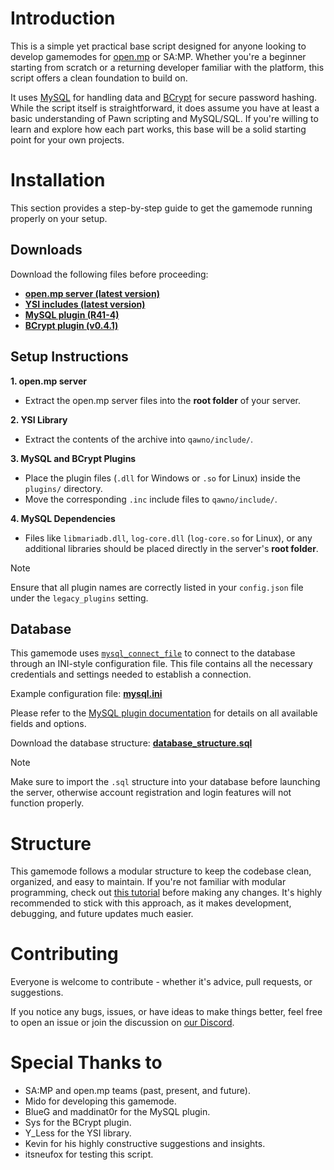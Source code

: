 # Introduction

This is a simple yet practical base script designed for anyone looking to develop gamemodes for [open.mp](https://open.mp/) or SA:MP.  Whether you're a beginner starting from scratch or a returning developer familiar with the platform, this script offers a clean foundation to build on.

It uses [MySQL](https://github.com/pBlueG/SA-MP-MySQL) for handling data and [BCrypt](https://github.com/Sreyas-Sreelal/samp-bcrypt) for secure password hashing.  While the script itself is straightforward, it does assume you have at least a basic understanding of Pawn scripting and MySQL/SQL.  If you're willing to learn and explore how each part works, this base will be a solid starting point for your own projects.

# Installation

This section provides a step-by-step guide to get the gamemode running properly on your setup.

## Downloads

Download the following files before proceeding:
* **[open.mp server (latest version)](https://github.com/openmultiplayer/open.mp/releases/latest)**
* **[YSI includes (latest version)](https://github.com/pawn-lang/YSI-Includes/releases/latest)**
* **[MySQL plugin (R41-4)](https://github.com/pBlueG/SA-MP-MySQL/releases/tag/R41-4)**
* **[BCrypt plugin (v0.4.1)](https://github.com/Sreyas-Sreelal/samp-bcrypt/releases/tag/0.4.1)**

## Setup Instructions

**1. open.mp server**
- Extract the open.mp server files into the **root folder** of your server.

**2. YSI Library**
- Extract the contents of the archive into `qawno/include/`.

**3. MySQL and BCrypt Plugins**
- Place the plugin files (`.dll` for Windows or `.so` for Linux) inside the `plugins/` directory.
- Move the corresponding `.inc` include files to `qawno/include/`.

**4. MySQL Dependencies**
- Files like `libmariadb.dll`, `log-core.dll` (`log-core.so` for Linux), or any additional libraries should be placed directly in the server's **root folder**.

> [!NOTE]
> Ensure that all plugin names are correctly listed in your `config.json` file under the `legacy_plugins` setting.

## Database

This gamemode uses [`mysql_connect_file`](https://github.com/pBlueG/SA-MP-MySQL/wiki#mysql_connect_file) to connect to the database through an INI-style configuration file.  This file contains all the necessary credentials and settings needed to establish a connection.

Example configuration file:
**[mysql.ini](https://github.com/midosvt/omp-base-script/blob/master/mysql.ini)**

Please refer to the [MySQL plugin documentation](https://github.com/pBlueG/SA-MP-MySQL/wiki#mysql_connect_file) for details on all available fields and options.

Download the database structure:
**[database_structure.sql](https://github.com/midosvt/omp-base-script/blob/master/database_structure.sql)**

> [!NOTE]
> Make sure to import the `.sql` structure into your database before launching the server, otherwise account registration and login features will not function properly.

# Structure

This gamemode follows a modular structure to keep the codebase clean, organized, and easy to maintain.  If you're not familiar with modular programming, check out [this tutorial](https://sampforum.blast.hk/showthread.php?tid=597338&highlight=Modular+programming) before making any changes.  It's highly recommended to stick with this approach, as it makes development, debugging, and future updates much easier.

# Contributing

Everyone is welcome to contribute - whether it's advice, pull requests, or suggestions.

If you notice any bugs, issues, or have ideas to make things better, feel free to open an issue or join the discussion on [our Discord](https://discord.gg/samp).

# Special Thanks to
- SA:MP and open.mp teams (past, present, and future).
- Mido for developing this gamemode.
- BlueG and maddinat0r for the MySQL plugin.
- Sys for the BCrypt plugin.
- Y_Less for the YSI library.
- Kevin for his highly constructive suggestions and insights.
- itsneufox for testing this script.
